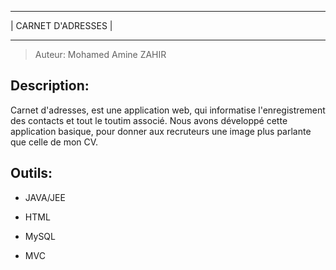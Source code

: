 ***********************
|  CARNET D'ADRESSES  |
***********************


>Auteur: Mohamed Amine ZAHIR


Description: 
------------
Carnet d'adresses, est une application web, qui informatise l'enregistrement des contacts et tout le toutim associé. Nous avons développé cette application basique, pour donner aux recruteurs une image plus parlante que celle de mon CV.


Outils:
-------
 * JAVA/JEE
 * HTML
 * MySQL

 * MVC